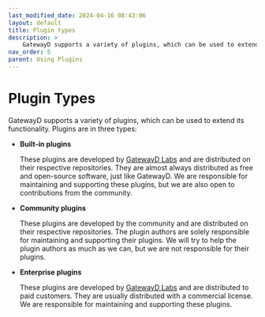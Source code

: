 ```yaml
---
last_modified_date: 2024-04-16 08:43:06
layout: default
title: Plugin types
description: >
    GatewayD supports a variety of plugins, which can be used to extend its functionality. Plugins are in three types: built-in, community and enterprise.
nav_order: 5
parent: Using Plugins
---
```


# Plugin Types

GatewayD supports a variety of plugins, which can be used to extend its functionality. Plugins are in three types:

- **Built-in plugins**

    These plugins are developed by [GatewayD Labs](https://gatewayd.io) and are distributed on their respective repositories. They are almost always distributed as free and open-source software, just like GatewayD. We are responsible for maintaining and supporting these plugins, but we are also open to contributions from the community.

- **Community plugins**

    These plugins are developed by the community and are distributed on their respective repositories. The plugin authors are solely responsible for maintaining and supporting their plugins. We will try to help the plugin authors as much as we can, but we are not responsible for their plugins.

- **Enterprise plugins**

    These plugins are developed by [GatewayD Labs](https://gatewayd.io) and are distributed to paid customers. They are usually distributed with a commercial license. We are responsible for maintaining and supporting these plugins.
